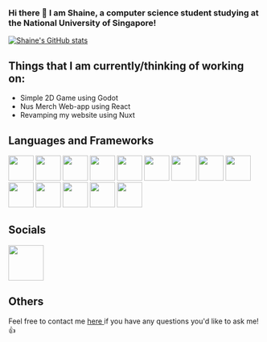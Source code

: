 ### Hi there 👋 I am Shaine, a computer science student studying at the National University of Singapore!

[![Shaine's GitHub stats](https://github-readme-stats.vercel.app/api?username=soloplxya&theme=jolly&count_private=true)](https://github.com/anuraghazra/github-readme-stats)


## Things that I am currently/thinking of working on: 
* Simple 2D Game using Godot
* Nus Merch Web-app using React 
* Revamping my website using Nuxt


## Languages and Frameworks 
<div id="icons"> 
  <img src="https://cdn.jsdelivr.net/gh/devicons/devicon/icons/vuejs/vuejs-original.svg" height="50" width="50" />
  <img src="https://cdn.jsdelivr.net/gh/devicons/devicon/icons/react/react-original.svg" height="50" width="50" />
  <img src="https://cdn.jsdelivr.net/gh/devicons/devicon/icons/java/java-original.svg" height="50" width="50" />
  <img src="https://cdn.jsdelivr.net/gh/devicons/devicon/icons/javascript/javascript-original.svg" height="50" width="50" />
  <img src="https://cdn.jsdelivr.net/gh/devicons/devicon/icons/android/android-original.svg" height="50" width="50" />
  <img src="https://cdn.jsdelivr.net/gh/devicons/devicon/icons/git/git-original.svg" height="50" width="50"/>
  <img src="https://cdn.jsdelivr.net/gh/devicons/devicon/icons/graphql/graphql-plain.svg" height="50" width="50"/>
  <img src="https://cdn.jsdelivr.net/gh/devicons/devicon/icons/gradle/gradle-plain.svg" height="50" width="50"/>
  <img src="https://cdn.jsdelivr.net/gh/devicons/devicon/icons/nuxtjs/nuxtjs-original.svg" height="50" width="50"/>
  <img src="https://cdn.jsdelivr.net/gh/devicons/devicon/icons/postgresql/postgresql-original.svg" height="50" width="50"/>
  <img src="https://cdn.jsdelivr.net/gh/devicons/devicon/icons/rails/rails-plain.svg" height="50" width="50"/>
  <img src="https://cdn.jsdelivr.net/gh/devicons/devicon/icons/typescript/typescript-original.svg" height="50" width="50"/>
  <img src="https://cdn.jsdelivr.net/gh/devicons/devicon/icons/python/python-original.svg" height="50" width="50"/>
  <img src="https://cdn.jsdelivr.net/gh/devicons/devicon/icons/c/c-original.svg" height="50" width="50"/>
</div>

## Socials
<div id="socials"> 
  <a href="https://www.linkedin.com/in/shaine-goh-3b0b12b3/"><img src="https://cdn.jsdelivr.net/gh/devicons/devicon/icons/linkedin/linkedin-original.svg" height="70" width="70"/></a>  
</div> 

## Others
Feel free to contact me <a href="mailto: shainesnake@gmail.com"> here </a> if you have any questions you'd like to ask me! 👍


